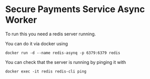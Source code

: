 # Secure Payments Service Async Worker

To run this you need a redis server running.

You can do it via docker using

```
docker run -d --name redis-asynq -p 6379:6379 redis
```

You can check that the server is running by pinging it with

```
docker exec -it redis redis-cli ping
```
